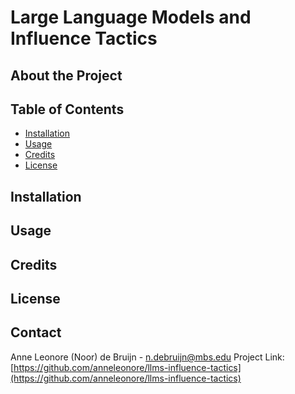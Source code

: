 # Large Language Models and Influence Tactics

## About the Project

## Table of Contents 

- [Installation](#installation)
- [Usage](#usage)
- [Credits](#credits)
- [License](#license)

## Installation

## Usage

## Credits

## License


## Contact
Anne Leonore (Noor) de Bruijn - n.debruijn@mbs.edu
Project Link: [https://github.com/anneleonore/llms-influence-tactics](https://github.com/anneleonore/llms-influence-tactics)
